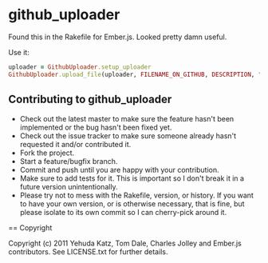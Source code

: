 # github_uploader

Found this in the Rakefile for Ember.js. Looked pretty damn useful.

Use it:

```ruby
uploader = GithubUploader.setup_uploader
GithubUploader.upload_file(uploader, FILENAME_ON_GITHUB, DESCRIPTION, "relative/path/to/file")
```

## Contributing to github_uploader
 
* Check out the latest master to make sure the feature hasn't been implemented or the bug hasn't been fixed yet.
* Check out the issue tracker to make sure someone already hasn't requested it and/or contributed it.
* Fork the project.
* Start a feature/bugfix branch.
* Commit and push until you are happy with your contribution.
* Make sure to add tests for it. This is important so I don't break it in a future version unintentionally.
* Please try not to mess with the Rakefile, version, or history. If you want to have your own version, or is otherwise necessary, that is fine, but please isolate to its own commit so I can cherry-pick around it.

== Copyright

Copyright (c) 2011 Yehuda Katz, Tom Dale, Charles Jolley and Ember.js contributors. 
See LICENSE.txt for further details.


